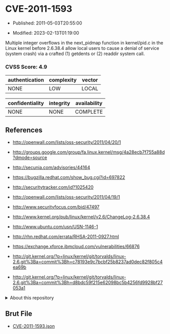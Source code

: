 # CVE-2011-1593

- Published: 2011-05-03T20:55:00

- Modified: 2023-02-13T01:19:00

Multiple integer overflows in the next_pidmap function in kernel/pid.c in the Linux kernel before 2.6.38.4 allow local users to cause a denial of service (system crash) via a crafted (1) getdents or (2) readdir system call.

### CVSS Score: **4.9**

| authentication | complexity | vector |
| --- | --- | --- |
| NONE | LOW | LOCAL |

| confidentiality | integrity | availability |
| --- | --- | --- |
| NONE | NONE | COMPLETE |

## References

* http://openwall.com/lists/oss-security/2011/04/20/1

* http://groups.google.com/group/fa.linux.kernel/msg/4a28ecb7f755a88d?dmode=source

* http://secunia.com/advisories/44164

* https://bugzilla.redhat.com/show_bug.cgi?id=697822

* http://securitytracker.com/id?1025420

* http://openwall.com/lists/oss-security/2011/04/19/1

* http://www.securityfocus.com/bid/47497

* http://www.kernel.org/pub/linux/kernel/v2.6/ChangeLog-2.6.38.4

* http://www.ubuntu.com/usn/USN-1146-1

* http://rhn.redhat.com/errata/RHSA-2011-0927.html

* https://exchange.xforce.ibmcloud.com/vulnerabilities/66876

* http://git.kernel.org/?p=linux/kernel/git/torvalds/linux-2.6.git%3Ba=commit%3Bh=c78193e9c7bcbf25b8237ad0dec82f805c4ea69b

* http://git.kernel.org/?p=linux/kernel/git/torvalds/linux-2.6.git%3Ba=commit%3Bh=d8bdc59f215e62098bc5b4256fd9928bf27053a1

<details>
<summary>About this repository</summary> 

  This repository is part of the project [Live Hack CVE](https://github.com/Live-Hack-CVE). Main website can be found [www.live-hack.org](https://www.live-hack.org) 
  
  Made by [Sn0wAlice](https://github.com/Sn0wAlice) for the people that care about security and need to have a feed of the latest CVEs. Hope you enjoy it, don't forget to star the repo and follow me on [Twitter](https://twitter.com/Sn0wAlice) and [Github](https://github.com/Sn0wAlice). And that is my [personnal website](https://www.alice-snow.me/)

  - [Home Page](https://github.com/Live-Hack-CVE)
  - [Framework](https://github.com/Live-Hack-CVE/cve-framework)
  - [CVE database](https://github.com/Live-Hack-CVE/full_database)
  - [Changelog](https://github.com/Live-Hack-CVE/Changelog)
</details>

## Brut File

* [CVE-2011-1593.json](https://raw.githubusercontent.com/Live-Hack-CVE/full_database/main/cves/2011/CVE-2011-1593.json)

